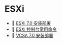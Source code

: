 # ESXi

- 📄 [ESXi 7.0 安装部署](ESXi/ESXi%207.0%20安装部署.md)
- 📄 [ESXi 控制台常用命令](ESXi/ESXi%20控制台常用命令.md)
- 📄 [VCSA 7.0 安装部署](ESXi/VCSA%207.0%20安装部署.md)

‍
